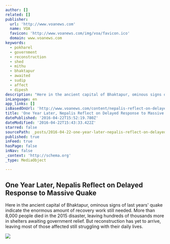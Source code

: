 ```yaml
---
author: []
related: []
publisher:
  url: 'http://www.voanews.com'
  name: VOA
  favicon: 'http://www.voanews.com/img/voa/favicon.ico'
  domain: www.voanews.com
keywords:
  - pokharel
  - government
  - reconstruction
  - shed
  - mithu
  - bhaktapur
  - awaited
  - sudip
  - affect
  - dipesh
description: "Here in the ancient capital of Bhaktapur, ominous signs of last years' quake indicate the enormous amount of recovery work still needed. More than 8,000 people died in the 2015 disaster, leaving hundreds of thousands more in shelters awaiting government relief. But reconstruction has yet to arrive, leaving most of those affected still struggling with their daily lives."
inLanguage: en
app_links: []
isBasedOnUrl: 'http://www.voanews.com/content/nepalis-reflect-on-delayed-response-1-year-after-massive-quake/3297984.html'
title: 'One Year Later, Nepalis Reflect on Delayed Response to Massive Quake'
datePublished: '2016-04-22T15:52:19.780Z'
dateModified: '2016-04-22T15:43:33.422Z'
starred: false
sourcePath: _posts/2016-04-22-one-year-later-nepalis-reflect-on-delayed-response-to-massi.md
published: true
inFeed: true
hasPage: false
inNav: false
_context: 'http://schema.org'
_type: MediaObject

---
```

<article style=""><h1>One Year Later, Nepalis Reflect on Delayed Response to Massive Quake</h1><p>Here in the ancient capital of Bhaktapur, ominous signs of last years' quake indicate the enormous amount of recovery work still needed. More than 8,000 people died in the 2015 disaster, leaving hundreds of thousands more in shelters awaiting government relief. But reconstruction has yet to arrive, leaving most of those affected still struggling with their daily lives.</p><img src="http://gdb.voanews.com/cc18fefe-9ce6-4af2-9cbb-f68a94e85a98_tv_mw1024_mh1024_s.jpg" /></article>